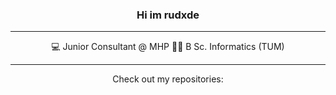 <div align="center">
    <h3>
        Hi im rudxde
    </h3>
</div>

---

<p align="center">
    <!--💻 dev @  </br>-->
    💻 Junior Consultant @ MHP
    👨‍🎓 B Sc. Informatics (TUM)
</p>

---

<p align="center">
    Check out my repositories:
</p>
